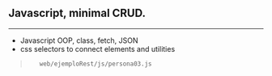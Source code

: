 ##  Javascript, minimal CRUD.
-----

* Javascript OOP, class, fetch, JSON
* css selectors to connect elements and utilities

>        web/ejemploRest/js/persona03.js
        